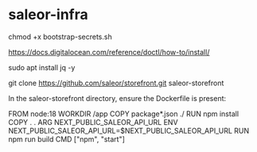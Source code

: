 # saleor-infra



chmod +x bootstrap-secrets.sh

https://docs.digitalocean.com/reference/doctl/how-to/install/


sudo apt install jq -y


git clone https://github.com/saleor/storefront.git saleor-storefront

In the saleor-storefront directory, ensure the Dockerfile is present:

FROM node:18
WORKDIR /app
COPY package*.json ./
RUN npm install
COPY . .
ARG NEXT_PUBLIC_SALEOR_API_URL
ENV NEXT_PUBLIC_SALEOR_API_URL=$NEXT_PUBLIC_SALEOR_API_URL
RUN npm run build
CMD ["npm", "start"]